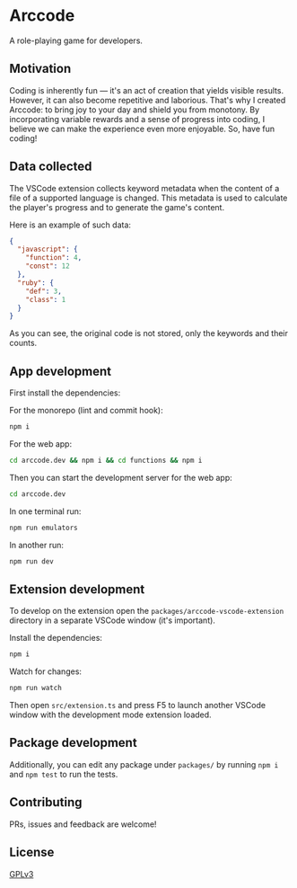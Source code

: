 # Arccode

A role-playing game for developers.

## Motivation

Coding is inherently fun — it's an act of creation that yields visible results. However, it can also become repetitive and laborious. That's why I created Arccode: to bring joy to your day and shield you from monotony. By incorporating variable rewards and a sense of progress into coding, I believe we can make the experience even more enjoyable. So, have fun coding!

## Data collected

The VSCode extension collects keyword metadata when the content of a file of a supported language is changed. This metadata is used to calculate the player's progress and to generate the game's content.

Here is an example of such data:

```json
{
  "javascript": {
    "function": 4,
    "const": 12
  },
  "ruby": {
    "def": 3,
    "class": 1
  }
}
```

As you can see, the original code is not stored, only the keywords and their counts.

## App development

First install the dependencies:

For the monorepo (lint and commit hook):
```bash
npm i
```

For the web app:
```bash
cd arccode.dev && npm i && cd functions && npm i
```

Then you can start the development server for the web app:

```bash
cd arccode.dev
```

In one terminal run:
```bash
npm run emulators
```

In another run:

```bash
npm run dev
```

## Extension development

To develop on the extension open the `packages/arccode-vscode-extension` directory in a separate VSCode window (it's important).

Install the dependencies:
```bash
npm i
```

Watch for changes:
```bash
npm run watch
```

Then open `src/extension.ts` and press F5 to launch another VSCode window with the development mode extension loaded.

## Package development

Additionally, you can edit any package under `packages/` by running `npm i` and `npm test` to run the tests.

## Contributing

PRs, issues and feedback are welcome!

## License

[GPLv3](https://www.gnu.org/licenses/gpl-3.0.html)
